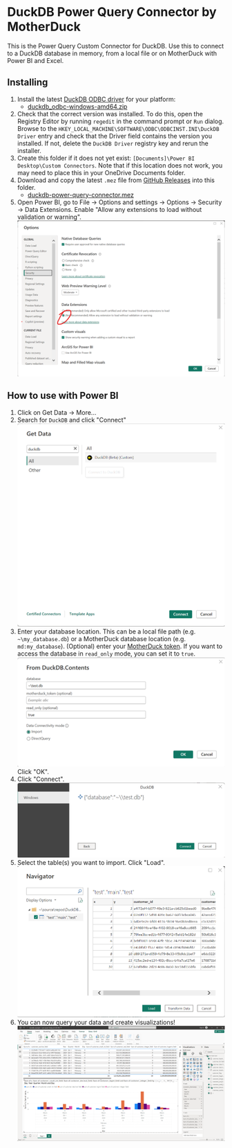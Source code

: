 # DuckDB Power Query Connector by MotherDuck

This is the Power Query Custom Connector for DuckDB. Use this to connect to a DuckDB database in memory, from a local file or on MotherDuck with Power BI and Excel.

## Installing

1. Install the latest [DuckDB ODBC driver](https://github.com/MotherDuck-Open-Source/duckdb-power-query-connector/releases) for your platform:
      - [duckdb_odbc-windows-amd64.zip](https://github.com/MotherDuck-Open-Source/duckdb-power-query-connector/releases/download/v0.1.3/odbc-windows-amd64.zip)
1. Check that the correct version was installed. To do this, open the Registry Editor by running `regedit` in the command prompt or `Run` dialog. Browse to the `HKEY_LOCAL_MACHINE\SOFTWARE\ODBC\ODBCINST.INI\DuckDB Driver` entry and check that the Driver field contains the version you installed. If not, delete the `DuckDB Driver` registry key and rerun the installer.
1. Create this folder if it does not yet exist: `[Documents]\Power BI Desktop\Custom Connectors`. Note that if this location does not work, you may need to place this in your OneDrive Documents folder.
1. Download and copy the latest `.mez` file from [GitHub Releases](https://github.com/MotherDuck-Open-Source/duckdb-power-query-connector/releases) into this folder.
      - [duckdb-power-query-connector.mez](https://github.com/MotherDuck-Open-Source/duckdb-power-query-connector/releases/download/v0.1.3/duckdb-power-query-connector.mez)
1. Open Power BI, go to File -> Options and settings -> Options -> Security -> Data Extensions. Enable "Allow any extensions to load without validation or warning".
![Dialog window showing Power BI Options -> Security -> Data Extensions](images/power_bi_options.png)


## How to use with Power BI

1. Click on Get Data -> More...
1. Search for `DuckDB` and click "Connect"
![Find DuckDB connector](images/find-connector.png)
1. Enter your database location. This can be a local file path (e.g. `~\my_database.db`) or a MotherDuck database location (e.g. `md:my_database`). (Optional) enter your [MotherDuck token](https://app.motherduck.com/token-request?appName=PowerBI). If you want to access the database in `read_only` mode, you can set it to `true`.
![Connect to your DuckDB database](images/connect-duckdb.png)
Click "OK".
1. Click "Connect".
![Connect dialog](images/connect.png)
1. Select the table(s) you want to import. Click "Load".
![Navigator dialog to preview and select your table(s)](images/navigator.png)
1. You can now query your data and create visualizations!
![Power BI example usage](images/power-bi-example.png)
